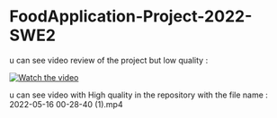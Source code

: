 # FoodApplication-Project-2022-SWE2

u can see video review of the project but low quality :

[![Watch the video]()](https://github.com/mark701/FoodApplication-Project-2022-MVC/assets/61595150/85de97cd-2349-4605-b571-bdaf4ad6d41b
)



u can see video with High quality  in the repository with the file name : 2022-05-16 00-28-40 (1).mp4
